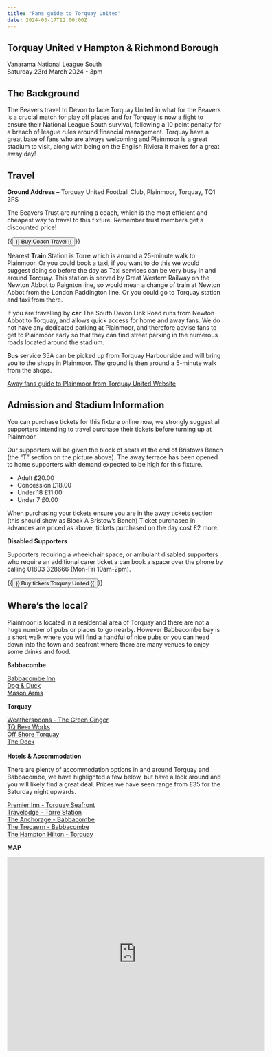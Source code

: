 ```yaml
---
title: "Fans guide to Torquay United"
date: 2024-03-17T12:00:00Z
---
```


## Torquay United v Hampton & Richmond Borough<br>
Vanarama National League South<br>
Saturday 23rd March 2024 - 3pm


## The Background
The Beavers travel to Devon to face Torquay United in what for the Beavers is a crucial match for play off places and for Torquay is now a fight to ensure their National League South survival, following a 10 point penalty for a breach of league rules around financial management. 
Torquay have a great base of fans who are always welcoming and Plainmoor is a great stadium to visit, along with being on the English Riviera it makes for a great away day! 

## Travel
**Ground Address –**
Torquay United Football Club, Plainmoor, Torquay, TQ1 3PS

The Beavers Trust are running a coach, which is the most efficient and cheapest way to travel to this fixture. Remember trust members get a discounted price!

{{<button href="https://hampton-richmond-borough-fc-supporters-society-limit.sumupstore.com/category/away-travel" target="_self">}} Buy Coach Travel {{</button>}}


Nearest **Train** Station is Torre which is around a 25-minute walk to Plainmoor. Or you could book a taxi, if you want to do this we would suggest doing so before the day as Taxi services can be very busy in and around Torquay. This station is served by Great Western Railway on the Newton Abbot to Paignton line, so would mean a change of train at Newton Abbot from the London Paddington line. Or you could go to Torquay station and taxi from there.

If you are travelling by **car** The South Devon Link Road runs from Newton Abbot to Torquay, and allows quick access for home and away fans. We do not have any dedicated parking at Plainmoor, and therefore advise fans to get to Plainmoor early so that they can find street parking in the numerous roads located around the stadium.

**Bus** service 35A can be picked up from Torquay Harbourside and will bring you to the shops in Plainmoor. The ground is then around a 5-minute walk from the shops.

[Away fans guide to Plainmoor from Torquay United Website](https://torquayunited.com/fans/directions/)

## Admission and Stadium Information

You can purchase tickets for this fixture online now, we strongly suggest all supporters intending to travel purchase their tickets before turning up at Plainmoor.

Our supporters will be given the block of seats at the end of Bristows Bench (the “T” section on the picture above). The away terrace has been opened to home supporters with demand expected to be high for this fixture.
- Adult £20.00
- Concession £18.00
- Under 18 £11.00
- Under 7 £0.00

When purchasing your tickets ensure you are in the away tickets section (this should show as Block A Bristow’s Bench)
Ticket purchased in advances are priced as above, tickets purchased on the day cost £2 more. 

**Disabled Supporters**

Supporters requiring a wheelchair space, or ambulant disabled supporters who require an additional carer ticket a can book a space over the phone by calling 01803 328666 (Mon-Fri 10am-2pm).

{{<button href="https://www.venuetoolbox.com/torquayUnited/asp/selectArea.asp?bookEvent=true&eventID=%7bB6E7C8BD-057C-4A11-9DBA-96BCEF390D97%7d&packageID=%7b6F9619FF-8B86-D011-B42D-00C04FC964FF%7d&homeArea=away" target="_self">}} Buy tickets Torquay United {{</button>}}

## Where’s the local?
Plainmoor is located in a residential area of Torquay and there are not a huge number of pubs or places to go nearby. However Babbacombe bay is a short walk where you will find a handful of nice pubs or you can head down into the town and seafront where there are many venues to enjoy some drinks and food. 

**Babbacombe**

[Babbacombe Inn](https://www.babbacombeinn.co.uk/)<br>
[Dog & Duck](https://completepubs.co.uk/dog-%26-duck)<br>
[Mason Arms](https://masonsarmspub.com/)<br>

**Torquay**

[Weatherspoons - The Green Ginger](https://www.jdwetherspoon.com/pubs/all-pubs/england/devon/the-green-ginger-torquay?utm_source=google&utm_medium=maps&utm_campaign=gmb)<br>
[TQ Beer Works](https://tqbeerworks.com/)<br>
[Off Shore Torquay](https://offshoretorquay.co.uk/)<br>
[The Dock](https://docktorquay.co.uk/)<br>
<br>
**Hotels & Accommodation**

There are plenty of accommodation options in and around Torquay and Babbacombe, we have highlighted a few below, but have a look around and you will likely find a great deal. Prices we have seen range from £35 for the Saturday night upwards. 

[Premier Inn - Torquay Seafront](https://www.premierinn.com/gb/en/hotels/england/devon/torquay/torquay-seafront.html?cid=GLBC_TORBEL)<br>
[Travelodge - Torre Station](https://www.travelodge.co.uk/hotels/372/Torquay-hotel?WT_tsrc=GHA_Organic&utm_campaign=GHA_Torquay&utm_medium=GHA_Organic&utm_source=google)<br>
[The Anchorage - Babbacombe](https://www.anchoragehotel.co.uk/)<br>
[The Trecaern - Babbacombe](https://www.britanniahotels.com/hotels/trecarn-hotel-torquay)<br>
[The Hampton Hilton - Torquay](https://www.hilton.com/en/hotels/exttohx-hampton-torquay/?SEO_id=GMB-EMEA-HX-EXTTOHX)<br>


**MAP**
<iframe src="https://www.google.com/maps/embed?pb=!1m18!1m12!1m3!1d2539.0967531433807!2d-3.5261820231274785!3d50.47654248548437!2m3!1f0!2f0!3f0!3m2!1i1024!2i768!4f13.1!3m3!1m2!1s0x486d0fc95828d789%3A0x254320c67a869e2f!2sPlainmoor!5e0!3m2!1sen!2suk!4v1710689005517!5m2!1sen!2suk" width="600" height="450" style="border:0;" allowfullscreen="" loading="lazy" referrerpolicy="no-referrer-when-downgrade"></iframe>
